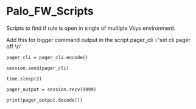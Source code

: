 # Palo_FW_Scripts
Scripts to find if rule is open in single of multiple Vsys environment.


Add this for bigger command output in the script
    pager_cli ='set cli pager off \n'
    
    pager_cli = pager_cli.encode()
    
    session.send(pager_cli)
    
    time.sleep(2)
    
    pager_output = session.recv(9999)
    
    print(pager_output.decode())
